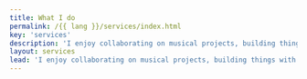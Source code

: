 ```yaml
---
title: What I do
permalink: /{{ lang }}/services/index.html
key: 'services'
description: 'I enjoy collaborating on musical projects, building things with web technologies, and working with people. I value innovation, simplicity and creative design.'
layout: services
lead: 'I enjoy collaborating on musical projects, building things with web technologies, and working with people. I value innovation, simplicity and creative design.'
---
```


